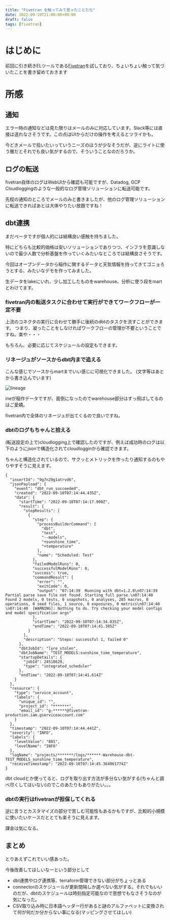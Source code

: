 ```yaml
---
title: "Fivetran を触ってみて思ったことたち"
date: 2022-09-10T21:00:00+09:00
draft: false
tags: [fivetran]
---
```


# はじめに
前回に引き続きELツールである[Fivetran](https://www.fivetran.com/)を試しており、ちょいちょい触って気づいたことを書き留めておきます

# 所感
## 通知

エラー時の通知などは見た限りはメールのみに対応しています。Slack等には直接は送れなさそうです。この点はUIからだけの操作を考えるとツライかも。

今どきメールで拾いたいっていうニーズのほうが少なそうだが、逆にライトに使う層だとそれでも良い気がするので、そういうことなのだろうか。

## ログの転送
fivetran自体のログはWebUIから確認も可能ですが、Datadog, GCP Cloudloggingのような一般的なログ管理ソリューションに転送可能です。

先程の通知のところでメールのみと書きましたが、他のログ管理ソリューションに転送できればあとは大体やりたい放題ですね！

## dbt連携

まだベータですが個人的には結構良い感触を持ちました。

特にどちらも比較的価格は安いソリューションでありつつ、インフラを意識しないので最少人数で分析基盤を作っていくみたいなところでは結構良さそうです。

今回はオープンデータから稲作に関するデータと天気情報を持ってきてゴニョろうとする、みたいなデモを作ってみました。


生データをlakeにいれ、少し加工したものをwarehouse、分析に使う段をmartとわけてます。

### fivetran内の転送タスクに合わせて実行ができてワークフローが一定不要

上流のコネクタの実行に合わせて勝手に後続のdbtのタスクを流すことができます。
つまり、凝ったことをしなければワークフローの管理が不要ということですね。楽や・・・

もちろん、必要に応じてスケジュールの設定もできます。

### リネージュがソースからdbt内まで追える
こんな感じでソースからmartまでいい感じに可視化できました。
(文字等はあとから書き込んでいます)

![lineage](/images/lineage.png)

ineが稲作データですが、面倒になったのでwarehouse部分はすっ飛ばしてるのはご愛嬌。

fivetran内で全体のリネージュが出てくるので良いですね。

### dbtのログもちゃんと拾える

(転送設定の上で)cloudlogging上で確認したのですが、例えば成功時のログは以下のようにjsonで構造化されてcloudlogginから確認できます。

ちゃんと構造化されているので、サクッとメトリックを作ったり通知するのもやりやすそうに見えます。

```
{
  "insertId": "9g7n20g1atrvd6",
  "jsonPayload": {
    "event": "dbt_run_succeeded",
    "created": "2022-09-10T07:14:44.435Z",
    "data": {
      "startTime": "2022-09-10T07:14:17.900Z",
      "result": {
        "stepResults": [
          {
            "step": {
              "processBuilderCommand": [
                "dbt",
                "test",
                "--models",
                "+sunshine_time",
                "+temperature"
              ],
              "name": "Scheduled: Test"
            },
            "failedModelRuns": 0,
            "successfulModelRuns": 0,
            "success": true,
            "commandResult": {
              "error": "",
              "exitCode": 0,
              "output": "07:14:39  Running with dbt=1.2.0\n07:14:39  Partial parse save file not found. Starting full parse.\n07:14:40  Found 2 models, 0 tests, 0 snapshots, 0 analyses, 285 macros, 0 operations, 0 seed files, 1 source, 0 exposures, 0 metrics\n07:14:40  \n07:14:40  [WARNING]: Nothing to do. Try checking your model configs and model specification args"
            },
            "startTime": "2022-09-10T07:14:34.035Z",
            "endTime": "2022-09-10T07:14:41.385Z"
          }
        ],
        "description": "Steps: successful 1, failed 0"
      },
      "dbtJobId": "lyre_stolen",
      "dbtJobName": "TEST_MODELS:sunshine_time_temperature",
      "startupDetails": {
        "jobId": 24518629,
        "type": "integrated_scheduler"
      },
      "endTime": "2022-09-10T07:14:41.614Z"
    }
  },
  "resource": {
    "type": "service_account",
    "labels": {
      "unique_id": "",
      "project_id": "*******",
      "email_id": "g-******@fivetran-production.iam.gserviceaccount.com"
    }
  },
  "timestamp": "2022-09-10T07:14:44.441Z",
  "severity": "INFO",
  "labels": {
    "levelValue": "801",
    "levelName": "INFO"
  },
  "logName": "projects/*******/logs/******-Warehouse-dbt-TEST_MODELS_sunshine_time_temperature",
  "receiveTimestamp": "2022-09-10T07:14:45.364961774Z"
}
```

dbt cloudとか使ってると、ログを取り出す方法が多分ない気がする(ちゃんと調べ尽くしてはいない)のでこのあたりもありがたい。。。

### dbtの実行はfivetranが担保してくれる

逆に言うとカスタマイズの部分で苦しむ可能性もあるかもですが、比較的小規模に使いたいケースだととても楽そうに見えます。

課金は気になる。

## まとめ

とりあえずこれでいい感あった。

今後改善してほしいなーという部分として

- dbt連携やログ連携等、terraform管理できない部分がちょっとある
- connectorのスケジュールが更新間隔しか選べない気がする。それでもいいのだが、dbtのスケジュールは時刻指定可能なので思想でもなさそうなのが気になった。
- CSV取り込み時に日本語ヘッダー行があると謎のアルファベットに変換されて何が何だか分からない事になる(マッピングさせてほしい)
